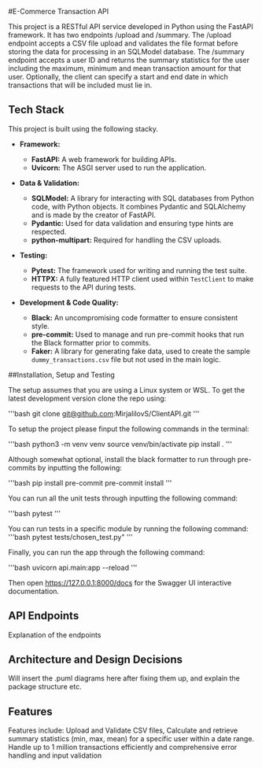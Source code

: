 #E-Commerce Transaction API

This project is a RESTful API service developed in Python using the FastAPI framework. It has two endpoints /upload and /summary. The /upload endpoint accepts a CSV file upload and validates the file format before storing the data for processing in an SQLModel database. The /summary endpoint accepts a user ID and returns the summary statistics for the user including the maximum, minimum and mean transaction amount for that user. Optionally, the client can specify a start and end date in which transactions that will be included must lie in.

## Tech Stack

This project is built using the following stacky.

* **Framework:**
    * **FastAPI:** A web framework for building APIs.
    * **Uvicorn:** The ASGI server used to run the application.

* **Data & Validation:**
    * **SQLModel:** A library for interacting with SQL databases from Python code, with Python objects. It combines Pydantic and SQLAlchemy and is made by the creator of FastAPI.
    * **Pydantic:** Used for data validation and ensuring type hints are respected.
    * **python-multipart:** Required for handling the CSV uploads.

* **Testing:**
    * **Pytest:** The framework used for writing and running the test suite.
    * **HTTPX:** A fully featured HTTP client used within `TestClient` to make requests to the API during tests.

* **Development & Code Quality:**
    * **Black:** An uncompromising code formatter to ensure consistent style.
    * **pre-commit:** Used to manage and run pre-commit hooks that run the Black formatter prior to commits.
    * **Faker:** A library for generating fake data, used to create the sample `dummy_transactions.csv` file but not used in the main logic.

##Installation, Setup and Testing

The setup assumes that you are using a Linux system or WSL. To get the latest development version clone the repo using:

'''bash
git clone git@github.com:MirjalilovS/ClientAPI.git
'''

To setup the project please finput the following commands in the terminal:

'''bash
python3 -m venv venv
source venv/bin/activate
pip install .
'''

Although somewhat optional, install the black formatter to run through pre-commits by inputting the following:

'''bash
pip install pre-commit
pre-commit install
'''

You can run all the unit tests through inputting the following command:

'''bash
pytest
'''

You can run tests in a specific module by running the following command:
'''bash
pytest tests/chosen_test.py"
'''

Finally, you can run the app through the following command:

'''bash
uvicorn api.main:app --reload
'''

Then open https://127.0.0.1:8000/docs for the Swagger UI interactive documentation.

## API Endpoints
Explanation of the endpoints
## Architecture and Design Decisions
Will insert the .puml diagrams here after fixing them up, and explain the package structure etc.
## Features
Features include: Upload and Validate CSV files, Calculate and retrieve summary statistics (min, max, mean) for a specific user within a date range. Handle up to 1 million transactions efficiently and comprehensive error handling and input validation
